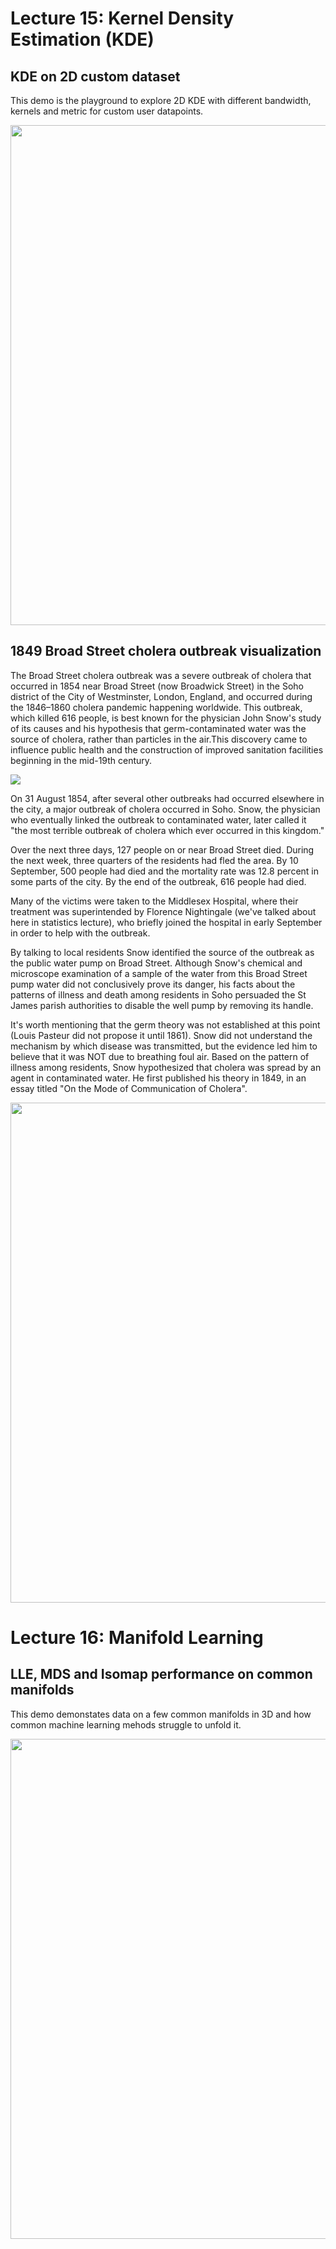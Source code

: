 # Lecture 15: Kernel Density Estimation (KDE)

## KDE on 2D custom dataset

This demo is the playground to explore 2D KDE with different bandwidth, kernels and metric for custom user datapoints.

<img src="https://raw.githubusercontent.com/fbeilstein/machine_learning/master/gallery/lecture_15_2d_kde.gif" width="800px"/> 

## 1849 Broad Street cholera outbreak visualization

The Broad Street cholera outbreak was a severe outbreak of cholera that occurred in 1854 near Broad Street (now Broadwick Street) in the Soho district of the City of Westminster, London, England, and occurred during the 1846–1860 cholera pandemic happening worldwide. This outbreak, which killed 616 people, is best known for the physician John Snow's study of its causes and his hypothesis that germ-contaminated water was the source of cholera, rather than particles in the air.This discovery came to influence public health and the construction of improved sanitation facilities beginning in the mid-19th century.

![](https://raw.githubusercontent.com/fbeilstein/machine_learning/master/lecture_15_kernel_density_estimation/snows_cholera_map.png) 

On 31 August 1854, after several other outbreaks had occurred elsewhere in the city, a major outbreak of cholera occurred in Soho. Snow, the physician who eventually linked the outbreak to contaminated water, later called it "the most terrible outbreak of cholera which ever occurred in this kingdom."

Over the next three days, 127 people on or near Broad Street died. During the next week, three quarters of the residents had fled the area. By 10 September, 500 people had died and the mortality rate was 12.8 percent in some parts of the city. By the end of the outbreak, 616 people had died.

Many of the victims were taken to the Middlesex Hospital, where their treatment was superintended by Florence Nightingale (we've talked about here in statistics lecture), who briefly joined the hospital in early September in order to help with the outbreak. 

By talking to local residents Snow identified the source of the outbreak as the public water pump on Broad Street. Although Snow's chemical and microscope examination of a sample of the water from this Broad Street pump water did not conclusively prove its danger, his facts about the patterns of illness and death among residents in Soho persuaded the St James parish authorities to disable the well pump by removing its handle.

It's worth mentioning that the germ theory was not established at this point (Louis Pasteur did not propose it until 1861). Snow did not understand the mechanism by which disease was transmitted, but the evidence led him to believe that it was NOT due to breathing foul air. Based on the pattern of illness among residents, Snow hypothesized that cholera was spread by an agent in contaminated water. He first published his theory in 1849, in an essay titled "On the Mode of Communication of Cholera".

<img src="https://raw.githubusercontent.com/fbeilstein/machine_learning/master/gallery/lecture_15_cholera.gif" width="800px"/> 

# Lecture 16: Manifold Learning

## LLE, MDS and Isomap performance on common manifolds

This demo demonstates data on a few common manifolds in 3D and how common machine learning mehods struggle to unfold it.

<img src="https://raw.githubusercontent.com/fbeilstein/machine_learning/master/gallery/lecture_16.gif" width="800px"/> 
